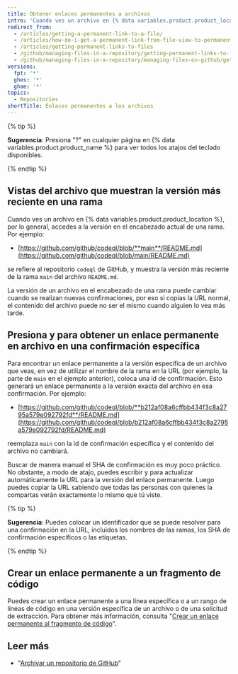 ```yaml
---
title: Obtener enlaces permanentes a archivos
intro: 'Cuando ves un archivo en {% data variables.product.product_location %}, puedes presionar la tecla "y" para actualizar la URL y obtener un enlace permanente para la versión exacta del archivo que estás viendo.'
redirect_from:
  - /articles/getting-a-permanent-link-to-a-file/
  - /articles/how-do-i-get-a-permanent-link-from-file-view-to-permanent-blob-url/
  - /articles/getting-permanent-links-to-files
  - /github/managing-files-in-a-repository/getting-permanent-links-to-files
  - /github/managing-files-in-a-repository/managing-files-on-github/getting-permanent-links-to-files
versions:
  fpt: '*'
  ghes: '*'
  ghae: '*'
topics:
  - Repositories
shortTitle: Enlaces permanentes a los archivos
---
```


{% tip %}

**Sugerencia**: Presiona "?" en cualquier página en {% data variables.product.product_name %} para ver todos los atajos del teclado disponibles.

{% endtip %}

## Vistas del archivo que muestran la versión más reciente en una rama

Cuando ves un archivo en {% data variables.product.product_location %}, por lo general, accedes a la versión en el encabezado actual de una rama.  Por ejemplo:

* [https://github.com/github/codeql/blob/**main**/README.md](https://github.com/github/codeql/blob/main/README.md)

se refiere al repositorio `codeql` de GitHub, y muestra la versión más reciente de la rama `main` del archivo `README.md`.

La versión de un archivo en el encabezado de una rama puede cambiar cuando se realizan nuevas confirmaciones, por eso si copias la URL normal, el contenido del archivo puede no ser el mismo cuando alguien lo vea más tarde.

## Presiona <kbd>y</kbd> para obtener un enlace permanente en archivo en una confirmación específica

Para encontrar un enlace permanente a la versión específica de un archivo que veas, en vez de utilizar el nombre de la rama en la URL (por ejemplo, la parte de `main` en el ejemplo anterior), coloca una id de confirmación.  Esto generará un enlace permanente a la versión exacta del archivo en esa confirmación.  Por ejemplo:

* [https://github.com/github/codeql/blob/**b212af08a6cffbb434f3c8a2795a579e092792fd**/README.md](https://github.com/github/codeql/blob/b212af08a6cffbb434f3c8a2795a579e092792fd/README.md)

reemplaza `main` con la id de confirmación específica y el contenido del archivo no cambiará.

Buscar de manera manual el SHA de confirmación es muy poco práctico. No obstante, a modo de atajo, puedes escribir <kbd>y</kbd> para actualizar automáticamente la URL para la versión del enlace permanente.  Luego puedes copiar la URL sabiendo que todas las personas con quienes la compartas verán exactamente lo mismo que tú viste.

{% tip %}

**Sugerencia**: Puedes colocar un identificador que se puede resolver para una confirmación en la URL, incluidos los nombres de las ramas, los SHA de confirmación específicos o las etiquetas.

{% endtip %}

## Crear un enlace permanente a un fragmento de código

Puedes crear un enlace permanente a una línea específica o a un rango de líneas de código en una versión específica de un archivo o de una solicitud de extracción. Para obtener más información, consulta "[Crear un enlace permanente al fragmento de código](/articles/creating-a-permanent-link-to-a-code-snippet/)".

## Leer más

- "[Archivar un repositorio de GitHub](/articles/archiving-a-github-repository)"
